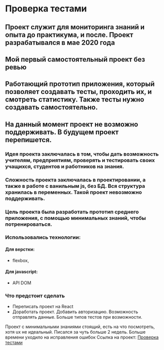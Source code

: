 # Проверка тестами

## Проект служит для мониторинга знаний и опыта до практикума, и после. Проект разрабатывался в мае 2020 года 
## Мой первый самостоятельный проект без ревью

## Работающий прототип приложения, который позволяет создавать тесты, проходить их, и смотреть статистику. Также тесты нужно создавать самостоятельно.
## На данный момент проект не возможно поддерживать. В будущем проект перепишется.

### Идея проекта заключалась в том, чтобы дать возможность учителям, предприятиям, проверять и тестировать своих учащихся, студентов и работников на знания.
### Сложность проекта заключалась в проектировании, а также в работе с ванильным js, без БД. Вся структура хранилась в переменных. Такой проект невозможно поддерживать.
### Цель проекта была разработать прототип среднего приложения, с помощью минимальных знаний, чтобы потренироваться.

### Использовались технологии:
#### __Для верстки__:
* flexbox,
#### __Для javascript__:
* API DOM

### Что предстоит сделать
* Переписать проект на React
* Доработать проект. Добавить авторизацию. Возможность отправлять данные. Больше типов тестов при возможности.

Проект с минимальными знаниями стоящий, есть на что посмотреть, хотя ux не идеальный. Писался за чуть больше 2 недель. Больше времени уходило на исправления ошибок
Ссылка на проект: [Проверка тестами](https://andpigge.github.io/first-app/)
